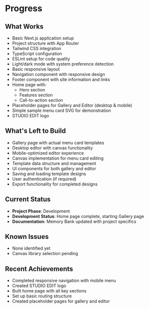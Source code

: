 # Progress

## What Works
- Basic Next.js application setup
- Project structure with App Router
- Tailwind CSS integration
- TypeScript configuration
- ESLint setup for code quality
- Light/dark mode with system preference detection
- Basic responsive layout
- Navigation component with responsive design
- Footer component with site information and links
- Home page with:
  - Hero section
  - Features section
  - Call-to-action section
- Placeholder pages for Gallery and Editor (desktop & mobile)
- Simple sample menu card SVG for demonstration
- STUDIO EDIT logo

## What's Left to Build
- Gallery page with actual menu card templates
- Desktop editor with canvas functionality
- Mobile-optimized editor experience
- Canvas implementation for menu card editing
- Template data structure and management
- UI components for both gallery and editor
- Saving and loading template designs
- User authentication (if required)
- Export functionality for completed designs

## Current Status
- **Project Phase**: Development
- **Development Status**: Home page complete, starting Gallery page
- **Documentation**: Memory Bank updated with project specifics

## Known Issues
- None identified yet
- Canvas library selection pending

## Recent Achievements
- Completed responsive navigation with mobile menu
- Created STUDIO EDIT logo
- Built home page with all key sections
- Set up basic routing structure
- Created placeholder pages for gallery and editor 